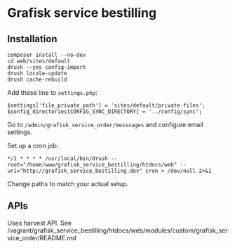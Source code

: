 # Grafisk service bestilling

## Installation

```
composer install --no-dev
cd web/sites/default
drush --yes config-import
drush locale-update
drush cache-rebuild
```

Add these line to `settings.php`:

```
$settings['file_private_path'] = 'sites/default/private-files';
$config_directories[CONFIG_SYNC_DIRECTORY] = '../config/sync';
```

Go to `/admin/grafisk_service_order/messsages` and configure email settings.

Set up a cron job:

```
*/1 * * * * /usr/local/bin/drush --root="/home/www/grafisk_service_bestilling/htdocs/web" --uri="http://grafisk_service_bestilling.dev" cron > /dev/null 2>&1
```

Change paths to match your actual setup.


## APIs
Uses harvest API. See /vagrant/grafisk_service_bestilling/htdocs/web/modules/custom/grafisk_service_order/README.md
